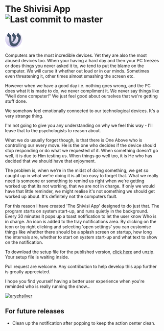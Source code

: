 # The Shivisi App ![Last commit to master](https://img.shields.io/github/last-commit/aryehsilver/TheShivisiApp/master)

![aryehsilver](/TheShivisiApp/Data/ShivisiShinAppIcon.png "The Shivisi App Icon")

Computers are the most incredible devices. Yet they are also the most abused devices too. When your having a hard day and then your PC freezes or does things you never asked it to, we tend to put the blame on the computer. We will curse it whether out loud or in our minds. Sometimes even threatening it, other times almost smashing the screen etc.

However when we have a good day i.e. nothing goes wrong, and the PC does what it is made to do, we never compliment it. We never say things like "Well done computer!" We just feel good about ourselves that we're getting stuff done.

We somehow feel emotionally connected to our technological devices. It's a very strange thing.

I'm not going to give you any understanding on why we feel this way - I'll leave that to the psychologists to reason about.


What we do usually forget though, is that there is One Above who is controlling our every move. He is the one who decides if the device should stop responding or do what we requested of it. When something doesn't go well, it is due to Him testing us. When things go well too, it is He who has decided that we should have that enjoyment.

The problem is, when we're in the midst of doing something, we get so caught up in what we're doing it is all too easy to forget that. What we really need is someone or something to remind us right when we're getting worked up that its not working, that we are not in charge. If only we would have that little reminder, we might realise it's not something we should get worked up about. It's definitely not the computers fault.

For this reason I have created 'The Shivisi App' designed to do just that. The program starts on system start-up, and runs quietly in the background. Every 30 minutes it pops up a toast notification to let the user know Who is in charge. An icon is added to the tray notifications area. By clicking on the icon or by right clicking and selecting 'open settings' you can customise things like whether there should be a splash screen on startup, how long the intervals are, whether to start on system start-up and what text to show on the notification.

To download the setup file for the published version, [click here](https://aryehsilver.co.uk/my-content/The%20Shivisi%20App%20Setup%20File.zip) and unzip. Your setup file is waiting inside.

Pull request are welcome. Any contribution to help develop this app further is greatly appreciated.

I hope you find yourself having a better user experience when you're reminded who is really running the show…

[![aryehsilver](https://aryehsilver.co.uk/my-content/DownloadShivisiAppButton.png "Download The Shivisi App")](https://aryehsilver.co.uk/my-content/The%20Shivisi%20App%20Setup%20File.zip)

## For future releases

* Clean up the notification after popping to keep the action center clean.

